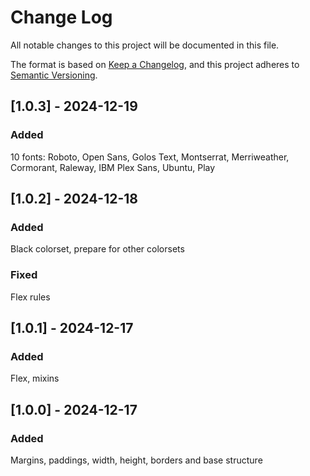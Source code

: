 # Change Log

All notable changes to this project will be documented in this file.

The format is based on [Keep a Changelog](https://keepachangelog.com/en/1.0.0/),
and this project adheres to [Semantic Versioning](https://semver.org/spec/v2.0.0.html).

## [1.0.3] - 2024-12-19

### Added

10 fonts: Roboto, Open Sans, Golos Text, Montserrat, Merriweather, Cormorant, Raleway, IBM Plex Sans, Ubuntu, Play

## [1.0.2] - 2024-12-18

### Added

Black colorset, prepare for other colorsets

### Fixed

Flex rules

## [1.0.1] - 2024-12-17

### Added

Flex, mixins

## [1.0.0] - 2024-12-17

### Added

Margins, paddings, width, height, borders and base structure
